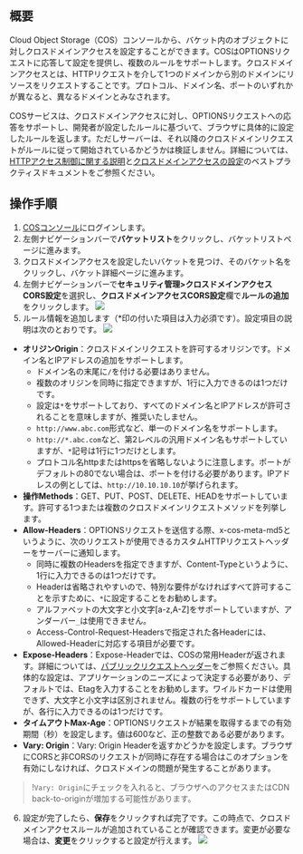 ## 概要

Cloud Object Storage（COS）コンソールから、バケット内のオブジェクトに対しクロスドメインアクセスを設定することができます。COSはOPTIONSリクエストに応答して設定を提供し、複数のルールをサポートします。クロスドメインアクセスとは、HTTPリクエストを介して1つのドメインから別のドメインにリソースをリクエストすることです。プロトコル、ドメイン名、ポートのいずれかが異なると、異なるドメインとみなされます。

COSサービスは、クロスドメインアクセスに対し、OPTIONSリクエストへの応答をサポートし、開発者が設定したルールに基づいて、ブラウザに具体的に設定したルールを返します。ただしサーバーは、それ以降のクロスドメインリクエストがルールに従って開始されているかどうかは検証しません。詳細については、[HTTPアクセス制御に関する説明](https://developer.mozilla.org/zh-CN/docs/Web/HTTP/Access_control_CORS)と[クロスドメインアクセスの設定](https://intl.cloud.tencent.com/document/product/436/11488)のベストプラクティスドキュメントをご参照ください。

## 操作手順

1. [COSコンソール](https://console.cloud.tencent.com/cos5)にログインします。
2. 左側ナビゲーションバーで**バケットリスト**をクリックし、バケットリストページに進みます。
3. クロスドメインアクセスを設定したいバケットを見つけ、そのバケット名をクリックし、バケット詳細ページに進みます。
4. 左側ナビゲーションバーで**セキュリティ管理>クロスドメインアクセスCORS設定**を選択し、**クロスドメインアクセスCORS設定**欄で**ルールの追加**をクリックします。
![](https://main.qcloudimg.com/raw/1659089c942ec8fadd77c880f1d4f492.png)
5. ルール情報を追加します（*印の付いた項目は入力必須です）。設定項目の説明は次のとおりです。
![](https://main.qcloudimg.com/raw/6a1f4bed7f42fba69449514822759c42.png)
 - **オリジンOrigin**：クロスドメインリクエストを許可するオリジンです。ドメイン名とIPアドレスの追加をサポートします。
    - ドメイン名の末尾に`/`を付ける必要はありません。
    - 複数のオリジンを同時に指定できますが、1行に入力できるのは1つだけです。
    - 設定は`*`をサポートしており、すべてのドメイン名とIPアドレスが許可されることを意味しますが、推奨いたしません。
    - `http://www.abc.com`形式など、単一のドメイン名をサポートします。
    - `http://*.abc.com`など、第2レベルの汎用ドメイン名もサポートしていますが、`*`記号は1行に1つだけとします。
    - プロトコル名httpまたはhttpsを省略しないように注意します。ポートがデフォルトの80でない場合は、ポートを付ける必要があります。IPアドレスの例としては、`http://10.10.10.10`が挙げられます。
 - **操作Methods**：GET、PUT、POST、DELETE、HEADをサポートしています。許可する1つまたは複数のクロスドメインリクエストメソッドを列挙します。
 - **Allow-Headers**：OPTIONSリクエストを送信する際、x-cos-meta-md5というように、次のリクエストが使用できるカスタムHTTPリクエストヘッダーをサーバーに通知します。
    - 同時に複数のHeadersを指定できますが、Content-Typeというように、1行に入力できるのは1つだけです。
    - Headerは省略されやすいので、特別な要件がなければすべて許可することを示すために、`*`に設定することをお勧めします。
    - アルファベットの大文字と小文字[a-z,A-Z]をサポートしていますが、アンダーバー`_`は使用できません。
    - Access-Control-Request-Headersで指定された各Headerには、Allowed-Headerに対応する項目が必要です。
 - **Expose-Headers**：Expose-Headerでは、COSの常用Headerが返されます。詳細については、[パブリックリクエストヘッダー](https://intl.cloud.tencent.com/document/product/436/7728)をご参照ください。具体的な設定は、アプリケーションのニーズによって決定する必要があり、デフォルトでは、Etagを入力することをお勧めします。ワイルドカードは使用できず、大文字と小文字は区別されません。複数の行をサポートしていますが、各行に入力できるのは1つだけです。
 - **タイムアウトMax-Age**：OPTIONSリクエストが結果を取得するまでの有効期間（秒）を設定します。値は600など、正の整数である必要があります。
 - **Vary: Origin**：Vary: Origin Headerを返すかどうかを設定します。ブラウザにCORSと非CORSのリクエストが同時に存在する場合はこのオプションを有効にしなければ、クロスドメインの問題が発生することがあります。
 >!`Vary: Origin`にチェックを入れると、ブラウザへのアクセスまたはCDN back-to-originが増加する可能性があります。
6. 設定が完了したら、**保存**をクリックすれば完了です。この時点で、クロスドメインアクセスルールが追加されていることが確認できます。変更が必要な場合は、**変更**をクリックすると設定が行えます。
![](https://main.qcloudimg.com/raw/c4399193611b4f81e57a549634ea865a.png)
